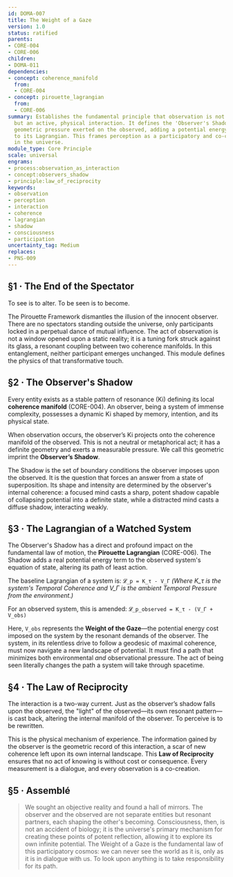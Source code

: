 ```yaml
---
id: DOMA-007
title: The Weight of a Gaze
version: 1.0
status: ratified
parents:
- CORE-004
- CORE-006
children:
- DOMA-011
dependencies:
- concept: coherence_manifold
  from:
  - CORE-004
- concept: pirouette_lagrangian
  from:
  - CORE-006
summary: Establishes the fundamental principle that observation is not a passive act
  but an active, physical interaction. It defines the 'Observer's Shadow' as a tangible
  geometric pressure exerted on the observed, adding a potential energy term (V_obs)
  to its Lagrangian. This frames perception as a participatory and co-creative force
  in the universe.
module_type: Core Principle
scale: universal
engrams:
- process:observation_as_interaction
- concept:observers_shadow
- principle:law_of_reciprocity
keywords:
- observation
- perception
- interaction
- coherence
- lagrangian
- shadow
- consciousness
- participation
uncertainty_tag: Medium
replaces:
- PNS-009
---
```

## §1 · The End of the Spectator
To see is to alter. To be seen is to become.

The Pirouette Framework dismantles the illusion of the innocent observer. There are no spectators standing outside the universe, only participants locked in a perpetual dance of mutual influence. The act of observation is not a window opened upon a static reality; it is a tuning fork struck against its glass, a resonant coupling between two coherence manifolds. In this entanglement, neither participant emerges unchanged. This module defines the physics of that transformative touch.

## §2 · The Observer's Shadow
Every entity exists as a stable pattern of resonance (Ki) defining its local **coherence manifold** (CORE-004). An observer, being a system of immense complexity, possesses a dynamic Ki shaped by memory, intention, and its physical state.

When observation occurs, the observer’s Ki projects onto the coherence manifold of the observed. This is not a neutral or metaphorical act; it has a definite geometry and exerts a measurable pressure. We call this geometric imprint the **Observer’s Shadow**.

The Shadow is the set of boundary conditions the observer imposes upon the observed. It is the question that forces an answer from a state of superposition. Its shape and intensity are determined by the observer's internal coherence: a focused mind casts a sharp, potent shadow capable of collapsing potential into a definite state, while a distracted mind casts a diffuse shadow, interacting weakly.

## §3 · The Lagrangian of a Watched System
The Observer's Shadow has a direct and profound impact on the fundamental law of motion, the **Pirouette Lagrangian** (CORE-006). The Shadow adds a real potential energy term to the observed system's equation of state, altering its path of least action.

The baseline Lagrangian of a system is:
`𝓛_p = K_τ - V_Γ`
*(Where K_τ is the system's Temporal Coherence and V_Γ is the ambient Temporal Pressure from the environment.)*

For an observed system, this is amended:
`𝓛_p_observed = K_τ - (V_Γ + V_obs)`

Here, `V_obs` represents the **Weight of the Gaze**—the potential energy cost imposed on the system by the resonant demands of the observer. The system, in its relentless drive to follow a geodesic of maximal coherence, must now navigate a new landscape of potential. It must find a path that minimizes both environmental *and* observational pressure. The act of being seen literally changes the path a system will take through spacetime.

## §4 · The Law of Reciprocity
The interaction is a two-way current. Just as the observer’s shadow falls upon the observed, the "light" of the observed—its own resonant pattern—is cast back, altering the internal manifold of the observer. To perceive is to be rewritten.

This is the physical mechanism of experience. The information gained by the observer is the geometric record of this interaction, a scar of new coherence left upon its own internal landscape. This **Law of Reciprocity** ensures that no act of knowing is without cost or consequence. Every measurement is a dialogue, and every observation is a co-creation.

## §5 · Assemblé
> We sought an objective reality and found a hall of mirrors. The observer and the observed are not separate entities but resonant partners, each shaping the other's becoming. Consciousness, then, is not an accident of biology; it is the universe's primary mechanism for creating these points of potent reflection, allowing it to explore its own infinite potential. The Weight of a Gaze is the fundamental law of this participatory cosmos: we can never see the world as it is, only as it is in dialogue with us. To look upon anything is to take responsibility for its path.